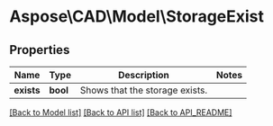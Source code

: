 # Aspose\CAD\Model\StorageExist

## Properties
Name | Type | Description | Notes
------------ | ------------- | ------------- | -------------
**exists** | **bool** | Shows that the storage exists. | 

[[Back to Model list]](API_README.md#documentation-for-models) [[Back to API list]](API_README.md#documentation-for-api-endpoints) [[Back to API_README]](API_README.md)

